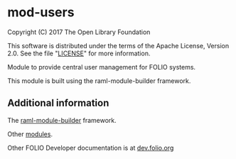 # mod-users

Copyright (C) 2017 The Open Library Foundation

This software is distributed under the terms of the Apache License,
Version 2.0. See the file "[LICENSE](LICENSE)" for more information.

Module to provide central user management for FOLIO systems.

This module is built using the raml-module-builder framework.

## Additional information

The [raml-module-builder](https://github.com/folio-org/raml-module-builder) framework.

Other [modules](http://dev.folio.org/source-code/#server-side).

Other FOLIO Developer documentation is at [dev.folio.org](http://dev.folio.org/)

